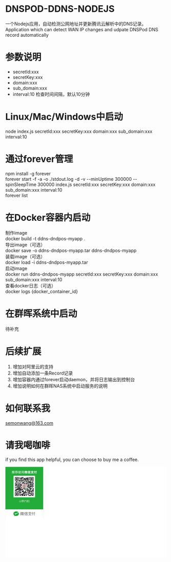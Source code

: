 # DNSPOD-DDNS-NODEJS
一个Nodejs应用，自动检测公网地址并更新腾讯云解析中的DNS记录。  
Application which can detect WAN IP changes and udpate DNSPod DNS record automatically  

# 参数说明
* secretId:xxx  
* secretKey:xxx  
* domain:xxx  
* sub_domain:xxx   
* interval:10 检查时间间隔，默认10分钟  

# Linux/Mac/Windows中启动
node index.js secretId:xxx secretKey:xxx domain:xxx sub_domain:xxx interval:10  

# 通过forever管理  
npm install -g forever  
forever start -f -a -o ./stdout.log -d -v --minUptime 300000 --spinSleepTime 300000 index.js secretId:xxx secretKey:xxx domain:xxx sub_domain:xxx interval:10  
forever list

# 在Docker容器内启动  
制作image  
docker build -t ddns-dndpos-myapp .  
导出image（可选）  
docker save -o ddns-dndpos-myapp.tar ddns-dndpos-myapp  
装载image（可选）  
docker load -i ddns-dndpos-myapp.tar  
启动image   
docker run ddns-dndpos-myapp secretId:xxx secretKey:xxx domain:xxx sub_domain:xxx interval:10  
查看docker日志（可选）   
docker logs {docker_container_id}  

# 在群晖系统中启动  
待补充  

# 后续扩展  
1. 增加对阿里云的支持  
2. 增加自动添加一条Record记录  
3. 增加容器内通过forever启动daemon，并将日志输出到控制台  
4. 增加说明如何在群晖NAS系统中启动服务的说明 

# 如何联系我  
semonwang@163.com  

# 请我喝咖啡
if you find this app helpful, you can choose to buy me a coffee.  

![wechat](./wechat_mini.png)  